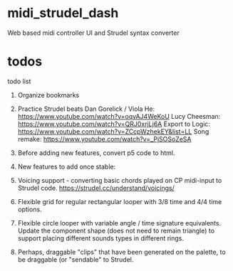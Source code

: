 # midi_strudel_dash
Web based midi controller UI and Strudel syntax converter

# todos

todo list

1. Organize bookmarks 

2. Practice Strudel beats 
Dan Gorelick / Viola He: https://www.youtube.com/watch?v=oqyAJ4WeKoU
Lucy Cheesman: https://www.youtube.com/watch?v=QRJ0xrjLj6A
Export to Logic: https://www.youtube.com/watch?v=ZCcpWzhekEY&list=LL
Song remake: https://www.youtube.com/watch?v=_PjSOSoZeSA

3. Before adding new features, convert p5 code to html. 

4. New features to add once stable: 

1. Voicing support - converting basic chords played on CP midi-input to Strudel code. 
https://strudel.cc/understand/voicings/

2. Flexible grid for regular rectangular looper
with 3/8 time and 4/4 time options. 

3. Flexible circle looper with variable angle / time signature equivalents. 
Update the component shape (does not need to remain triangle) to support placing different sounds types in different rings. 

4. Perhaps, draggable "clips" that have been generated on the palette, to be draggable (or "sendable" to Strudel. 

